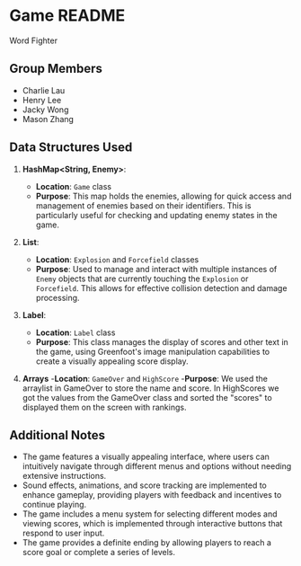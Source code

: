 # Game README
Word Fighter

## Group Members
- Charlie Lau
- Henry Lee
- Jacky Wong
- Mason Zhang

## Data Structures Used

1. **HashMap<String, Enemy>**: 
   - **Location**: `Game` class
   - **Purpose**: This map holds the enemies, allowing for quick access and management of enemies based on their identifiers. This is particularly useful for checking and updating enemy states in the game.

2. **List<Enemy>**: 
   - **Location**: `Explosion` and `Forcefield` classes
   - **Purpose**: Used to manage and interact with multiple instances of `Enemy` objects that are currently touching the `Explosion` or `Forcefield`. This allows for effective collision detection and damage processing.

3. **Label**: 
   - **Location**: `Label` class
   - **Purpose**: This class manages the display of scores and other text in the game, using Greenfoot's image manipulation capabilities to create a visually appealing score display.
4. **Arrays**
   -**Location**: `GameOver` and `HighScore`
   -**Purpose**: We used the arraylist in GameOver to store the name and score. In HighScores we got the values from the GameOver class and sorted the "scores" to displayed them on the screen with rankings. 
   
## Additional Notes
- The game features a visually appealing interface, where users can intuitively navigate through different menus and options without needing extensive instructions.
- Sound effects, animations, and score tracking are implemented to enhance gameplay, providing players with feedback and incentives to continue playing.
- The game includes a menu system for selecting different modes and viewing scores, which is implemented through interactive buttons that respond to user input.
- The game provides a definite ending by allowing players to reach a score goal or complete a series of levels.


